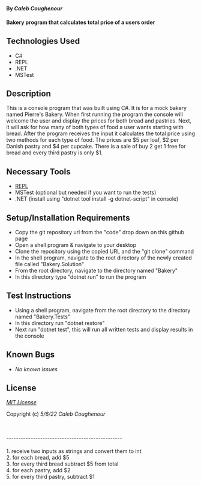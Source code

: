 # 

#### By _**Caleb Coughenour**_

#### Bakery program that calculates total price of a users order

## Technologies Used

* C#
* REPL
* .NET
* MSTest


## Description

This is a console program that was built using C#. It is for a mock bakery named Pierre's Bakery. When first running the program the console will welcome the user and display the prices for both bread and pastries. Next, it will ask for how many of both types of food a user wants starting with bread. After the program receives the input it calculates the total price using two methods for each type of food. The prices are $5 per loaf, $2 per Danish pastry and $4 per cupcake. There is a sale of buy 2 get 1 free for bread and every third pastry is only $1. 

## Necessary Tools

* [REPL](https://dotnet.microsoft.com/en-us/download/dotnet/thank-you/sdk-5.0.401-windows-x64-installer)
* MSTest (optional but needed if you want to run the tests)
* .NET (install using "dotnet tool install -g dotnet-script" in console)

## Setup/Installation Requirements

* Copy the git repository url from the "code" drop down on this github page
* Open a shell program & navigate to your desktop
* Clone the repository using the copied URL and the "git clone" command
* In the shell program, navigate to the root directory of the newly created file called "Bakery.Solution"
* From the root directory, navigate to the directory named "Bakery"
* In this directory type "dotnet run" to run the program

## Test Instructions

* Using a shell program, navigate from the root directory to the directory named "Bakery.Tests"
* In this directory run "dotnet restore"
* Next run "dotnet test", this will run all written tests and display results in the console


## Known Bugs

* _No known issues_

## License

_[MIT License](license)_

Copyright (c) _5/6/22_ _Caleb Coughenour_



<br>
<br>
------------------------------------------------
<br>
<br>
1. receive two inputs as strings and convert them to int<br>
2. for each bread, add $5<br>
3. for every third bread subtract $5 from total<br>
4. for each pastry, add $2<br>
5. for every third pastry, subtract $1<br>
